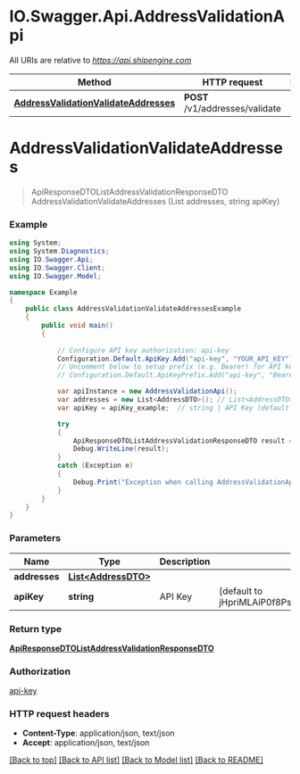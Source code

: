 # IO.Swagger.Api.AddressValidationApi

All URIs are relative to *https://api.shipengine.com*

Method | HTTP request | Description
------------- | ------------- | -------------
[**AddressValidationValidateAddresses**](AddressValidationApi.md#addressvalidationvalidateaddresses) | **POST** /v1/addresses/validate | 


<a name="addressvalidationvalidateaddresses"></a>
# **AddressValidationValidateAddresses**
> ApiResponseDTOListAddressValidationResponseDTO AddressValidationValidateAddresses (List<AddressDTO> addresses, string apiKey)



### Example
```csharp
using System;
using System.Diagnostics;
using IO.Swagger.Api;
using IO.Swagger.Client;
using IO.Swagger.Model;

namespace Example
{
    public class AddressValidationValidateAddressesExample
    {
        public void main()
        {
            
            // Configure API key authorization: api-key
            Configuration.Default.ApiKey.Add("api-key", "YOUR_API_KEY");
            // Uncomment below to setup prefix (e.g. Bearer) for API key, if needed
            // Configuration.Default.ApiKeyPrefix.Add("api-key", "Bearer");

            var apiInstance = new AddressValidationApi();
            var addresses = new List<AddressDTO>(); // List<AddressDTO> | 
            var apiKey = apiKey_example;  // string | API Key (default to jHpriMLAiP0f8PszTUn37t4D3+q2lW/G+eaMgGAupBY)

            try
            {
                ApiResponseDTOListAddressValidationResponseDTO result = apiInstance.AddressValidationValidateAddresses(addresses, apiKey);
                Debug.WriteLine(result);
            }
            catch (Exception e)
            {
                Debug.Print("Exception when calling AddressValidationApi.AddressValidationValidateAddresses: " + e.Message );
            }
        }
    }
}
```

### Parameters

Name | Type | Description  | Notes
------------- | ------------- | ------------- | -------------
 **addresses** | [**List&lt;AddressDTO&gt;**](AddressDTO.md)|  | 
 **apiKey** | **string**| API Key | [default to jHpriMLAiP0f8PszTUn37t4D3+q2lW/G+eaMgGAupBY]

### Return type

[**ApiResponseDTOListAddressValidationResponseDTO**](ApiResponseDTOListAddressValidationResponseDTO.md)

### Authorization

[api-key](../README.md#api-key)

### HTTP request headers

 - **Content-Type**: application/json, text/json
 - **Accept**: application/json, text/json

[[Back to top]](#) [[Back to API list]](../README.md#documentation-for-api-endpoints) [[Back to Model list]](../README.md#documentation-for-models) [[Back to README]](../README.md)

